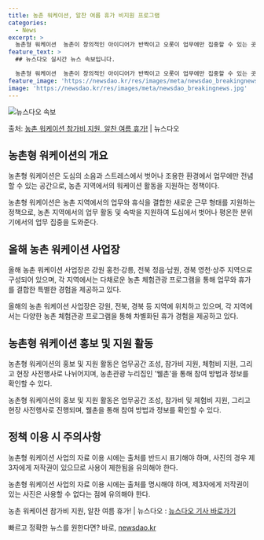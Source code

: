 ```yaml
---
title: 농촌 워케이션, 알찬 여름 휴가 비지원 프로그램
categories:
  - News
excerpt: >
  농촌형 워케이션  농촌이 창의적인 아이디어가 반짝이고 오롯이 업무에만 집중할 수 있는 곳, 답답한 도심을 벗…
feature_text: >
  ## 뉴스다오 실시간 뉴스 속보입니다.

  농촌형 워케이션  농촌이 창의적인 아이디어가 반짝이고 오롯이 업무에만 집중할 수 있는 곳, 답답한 도심을 벗…
feature_image: 'https://newsdao.kr/res/images/meta/newsdao_breakingnews.jpg'
image: 'https://newsdao.kr/res/images/meta/newsdao_breakingnews.jpg'
---
```


![뉴스다오 속보](https://newsdao.kr/res/images/meta/newsdao_breakingnews.jpg)

<p>출처: <a href="https://newsdao.kr/4639" rel="dofollow">농촌 워케이션 참가비 지원, 알찬 여름 휴가!</a> | 뉴스다오</p>

<h2 data-ke-size="size26">농촌형 워케이션의 개요</h2>
농촌형 워케이션은 도심의 소음과 스트레스에서 벗어나 조용한 환경에서 업무에만 전념할 수 있는 공간으로, 농촌 지역에서의 워케이션 활동을 지원하는 정책이다.

<p data-ke-size="size16">농촌형 워케이션은 농촌 지역에서의 업무와 휴식을 결합한 새로운 근무 형태를 지원하는 정책으로, 농촌 지역에서의 업무 활동 및 숙박을 지원하여 도심에서 벗어나 평온한 분위기에서의 업무 집중을 도와준다.</p>

<h2 data-ke-size="size26">올해 농촌 워케이션 사업장</h2>
올해 농촌 워케이션 사업장은 강원 홍천·강릉, 전북 정읍·남원, 경북 영천·상주 지역으로 구성되어 있으며, 각 지역에서는 다채로운 농촌 체험관광 프로그램을 통해 업무와 휴가를 결합한 특별한 경험을 제공하고 있다. 

<p data-ke-size="size16">올해의 농촌 워케이션 사업장은 강원, 전북, 경북 등 지역에 위치하고 있으며, 각 지역에서는 다양한 농촌 체험관광 프로그램을 통해 차별화된 휴가 경험을 제공하고 있다.</p>

<h2 data-ke-size="size26">농촌형 워케이션 홍보 및 지원 활동</h2>
농촌형 워케이션의 홍보 및 지원 활동은 업무공간 조성, 참가비 지원, 체험비 지원, 그리고 현장 사전행사로 나뉘어지며, 농촌관광 누리집인 '웰촌'을 통해 참여 방법과 정보를 확인할 수 있다.

<p data-ke-size="size16">농촌형 워케이션의 홍보 및 지원 활동은 업무공간 조성, 참가비 및 체험비 지원, 그리고 현장 사전행사로 진행되며, 웰촌을 통해 참여 방법과 정보를 확인할 수 있다.</p>

<h2 data-ke-size="size26">정책 이용 시 주의사항</h2>
농촌형 워케이션 사업의 자료 이용 시에는 출처를 반드시 표기해야 하며, 사진의 경우 제3자에게 저작권이 있으므로 사용이 제한됨을 유의해야 한다.

<p data-ke-size="size16">농촌형 워케이션 사업의 자료 이용 시에는 출처를 명시해야 하며, 제3자에게 저작권이 있는 사진은 사용할 수 없다는 점에 유의해야 한다.</p>

농촌 워케이션 참가비 지원, 알찬 여름 휴가! | 뉴스다오 : [뉴스다오 기사 바로가기](https://newsdao.kr/4639) 

빠르고 정확한 뉴스를 원한다면? 바로, <a href="https://newsdao.kr" rel="dofollow">newsdao.kr</a>


